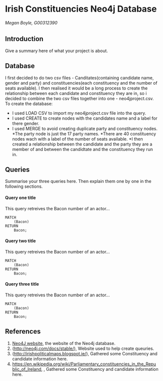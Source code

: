 # Irish Constituencies Neo4j Database
###### Megan Boyle, G00312390

## Introduction
Give a summary here of what your project is about.

## Database
I first decided to do two csv files - Canditates(containing candidate name, gender and party) and constituencies(each constituency and the number of seats available). I then realised it would be a long process to create the relationship between each candidate and constituency they are in, so i decided to combine the two csv files together into one - neo4jproject.csv. 
To create the database:
* I used LOAD CSV to import my neo4jproject.csv file into the query.
* I used CREATE to create nodes with the candidates name and a label for there gender.
* I used MERGE to avoid creating duplicate party and constituency nodes.
	*The party node is just the 17 party names.
	*There are 40 constituency nodes wach with a label of the number of seats available.
*I then created a relationship between the candidate and the party they are a member of and between the candidtate and the constituency they run in. 


## Queries
Summarise your three queries here.
Then explain them one by one in the following sections.

#### Query one title
This query retreives the Bacon number of an actor...
```cypher
MATCH
	(Bacon)
RETURN
	Bacon;
```

#### Query two title
This query retreives the Bacon number of an actor...
```cypher
MATCH
	(Bacon)
RETURN
	Bacon;
```

#### Query three title
This query retreives the Bacon number of an actor...
```cypher
MATCH
	(Bacon)
RETURN
	Bacon;
```

## References
1. [Neo4J website](http://neo4j.com/), the website of the Neo4j database.
2. (http://neo4j.com/docs/stable/), Website used to help create queuries.
3. (http://irishpoliticalmaps.blogspot.ie/), Gathered some Constituency and candidate information here.
4. https://en.wikipedia.org/wiki/Parliamentary_constituencies_in_the_Republic_of_Ireland, , Gathered some Constituency and candidate information here.
